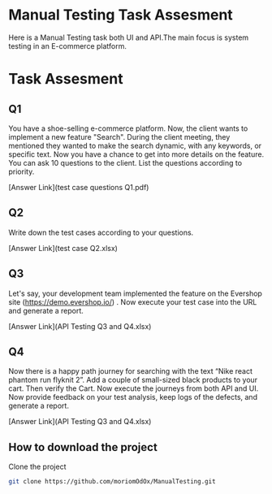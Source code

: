 # Manual Testing Task Assesment

Here is a Manual Testing task both UI and API.The main focus is system testing in an E-commerce platform.

# Task Assesment

## Q1

You have a shoe-selling e-commerce platform. Now, the client wants to implement a new feature "Search". During the client meeting, they mentioned they wanted to make the search dynamic, with any keywords, or specific text. Now you have a chance to get into more details on the feature. You can ask 10 questions to the client. List the questions according to priority.

[Answer Link](test case questions Q1.pdf)

## Q2

Write down the test cases according to your questions.

[Answer Link](test case Q2.xlsx)

## Q3

Let's say, your development team implemented the feature on the Evershop site (https://demo.evershop.io/) . Now execute your test case into the URL and generate a report.

[Answer Link](API Testing Q3 and Q4.xlsx)

## Q4

Now there is a happy path journey for searching with the text “Nike react phantom run flyknit 2”. Add a couple of small-sized black products to your cart. Then verify the Cart. Now execute the journeys from both API and UI. Now provide feedback on your test analysis, keep logs of the defects, and generate a report.

[Answer Link](API Testing Q3 and Q4.xlsx)

## How to download the project

Clone the project

```bash
git clone https://github.com/moriomOdOx/ManualTesting.git
```

